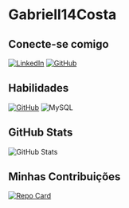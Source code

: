 # Gabriell14Costa

## Conecte-se comigo
[![LinkedIn](https://img.shields.io/badge/LinkedIn-0077B5?style=for-the-badge&logo=linkedin&logoColor=white)](https://www.linkedin.com/in/gabriel-alves-6796a4b1/) 
[![GitHub](https://img.shields.io/badge/GitHub-100000?style=for-the-badge&logo=github&logoColor=white)](https://github.com/Gabriell14costa)

## Habilidades
[![GitHub](https://img.shields.io/badge/GitHub-100000?style=for-the-badge&logo=github&logoColor=white)](https://github.com/Gabriell14costa)
![MySQL](https://img.shields.io/badge/MySQL-00000F?style=for-the-badge&logo=mysql&logoColor=white)


## GitHub Stats

![GitHub Stats](https://github-readme-stats.vercel.app/api?username=Gabriell14Costatheme=transparent&bg_color=000&border_color=30A3DC&show_icons=true&icon_color=30A3DC&title_color=E94D5F&text_color=FFF)

## Minhas Contribuições

[![Repo Card](https://github-readme-stats.vercel.app/api/pin/?username=Gabriell14Costa&repo=dio-lab-open-source&bg_color=000&border_color=30A3DC&show_icons=true&icon_color=30A3DC&title_color=E94D5F&text_color=FFF)](https://github.com/SEUUSERNAME/SEUREPOSITORIO)
